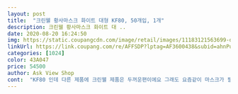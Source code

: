 ```yaml
---
layout: post 
title:  "크린웰 황사마스크 화이트 대형 KF80, 50개입, 1개" 
description: 크린웰 황사마스크 화이트 대 ..
date: 2020-08-20 16:24:50 
img: https://static.coupangcdn.com/image/retail/images/11183121563699-d7c49f33-1ca2-4c91-ada2-cbf7e9315b28.jpg 
linkUrl: https://link.coupang.com/re/AFFSDP?lptag=AF3600438&subid=ahnPublicAsk&pageKey=1692674379&itemId=2881979749&vendorItemId=70871089708&traceid=V0-113-ccc16525dacd5df0 
categories: [1024] 
color: 43A047 
price: 54500 
author: Ask View Shop 
cont:  "KF80 인데 다른 제품에 크린웰 제품은 두꺼운편이에요 그래도 요즘같이 마스크가 필수일때 쫌 두꺼워도 더 안전할꺼 같아서 안심되요<br/>착용감 편안하고 좋습니다.<br/><br/>친구가 좋다고 권하기에 구입했습니다.<br/> 착용한 모양도 예쁘고 무엇보다 숨쉬기가 편하고 입에 달라붙지 않아서 좋네요.<br/> 대량으로 구매했는데, 약국에서도 손쉽게 구입가능했으면 좋겠어요.<br/><br/>" 
---
```

